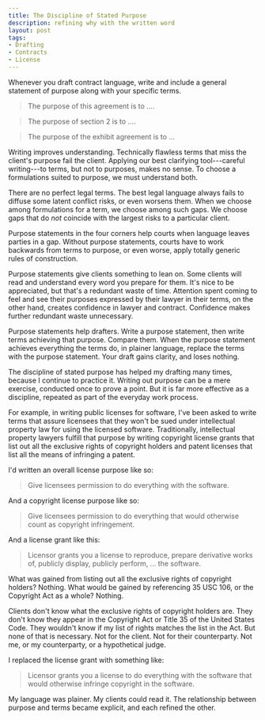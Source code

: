 ```yaml
---
title: The Discipline of Stated Purpose
description: refining why with the written word
layout: post
tags:
- Drafting
- Contracts
- License
---
```


Whenever you draft contract language, write and include a general statement of purpose along with your specific terms.

> The purpose of this agreement is to ....

> The purpose of section 2 is to ....

> The purpose of the exhibit agreement is to ...

Writing improves understanding.  Technically flawless terms that miss the client's purpose fail the client.  Applying our best clarifying tool---careful writing---to terms, but not to purposes, makes no sense.  To choose a formulations suited to purpose, we must understand both.

There are no perfect legal terms.  The best legal language always fails to diffuse some latent conflict risks, or even worsens them.  When we choose among formulations for a term, we choose among such gaps.  We choose gaps that do _not_ coincide with the largest risks to a particular client.

Purpose statements in the four corners help courts when language leaves parties in a gap.  Without purpose statements, courts have to work backwards from terms to purpose, or even worse, apply totally generic rules of construction.

Purpose statements give clients something to lean on.  Some clients will read and understand every word you prepare for them.  It's nice to be appreciated, but that's a redundant waste of time.  Attention spent coming to feel and see their purposes expressed by their lawyer in their terms, on the other hand, creates confidence in lawyer and contract.  Confidence makes further redundant waste unnecessary.

Purpose statements help drafters.  Write a purpose statement, then write terms achieving that purpose.  Compare them.  When the purpose statement achieves everything the terms do, in plainer language, replace the terms with the purpose statement.  Your draft gains clarity, and loses nothing.

The discipline of stated purpose has helped my drafting many times, because I continue to practice it.  Writing out purpose can be a mere exercise, conducted once to prove a point.  But it is far more effective as a discipline, repeated as part of the everyday work process.

For example, in writing public licenses for software, I've been asked to write terms that assure licensees that they won't be sued under intellectual property law for using the licensed software.  Traditionally, intellectual property lawyers fulfill that purpose by writing copyright license grants that list out all the exclusive rights of copyright holders and patent licenses that list all the means of infringing a patent.

I'd written an overall license purpose like so:

> Give licensees permission to do everything with the software.

And a copyright license purpose like so:

> Give licensees permission to do everything that would otherwise count as copyright infringement.

And a license grant like this:

> Licensor grants you a license to reproduce, prepare derivative works of, publicly display, publicly perform, ... the software.

What was gained from listing out all the exclusive rights of copyright holders?  Nothing.  What would be gained by referencing 35 USC 106, or the Copyright Act as a whole?  Nothing.

Clients don't know what the exclusive rights of copyright holders are.  They don't know they appear in the Copyright Act or Title 35 of the United States Code.  They wouldn't know if my list of rights matches the list in the Act.  But none of that is necessary.  Not for the client.  Not for their counterparty.  Not me, or my counterparty, or a hypothetical judge.

I replaced the license grant with something like:

> Licensor grants you a license to do everything with the software that would otherwise infringe copyright in the software.

My language was plainer.  My clients could read it.  The relationship between purpose and terms became explicit, and each refined the other.
